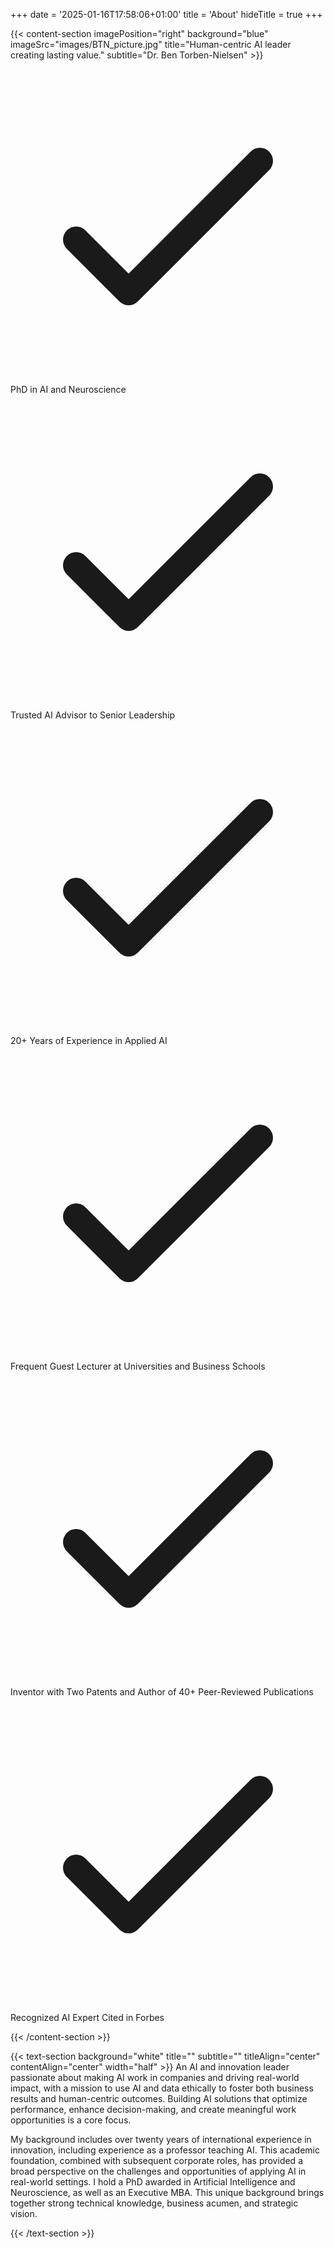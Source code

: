 +++
date = '2025-01-16T17:58:06+01:00'
title = 'About'
hideTitle = true
+++

{{< content-section imagePosition="right" background="blue" imageSrc="images/BTN_picture.jpg" title="Human-centric AI leader creating lasting value." subtitle="Dr. Ben Torben-Nielsen" >}}


<div class="checklist">
    <div class="checklist-item">
        <svg class="checklist-icon" fill="none" stroke="currentColor" viewBox="0 0 24 24">
            <path stroke-linecap="round" stroke-linejoin="round" stroke-width="2" d="M5 13l4 4L19 7"></path>
        </svg>
        <span>PhD in AI and Neuroscience</span>
    </div>
    <div class="checklist-item">
        <svg class="checklist-icon" fill="none" stroke="currentColor" viewBox="0 0 24 24">
            <path stroke-linecap="round" stroke-linejoin="round" stroke-width="2" d="M5 13l4 4L19 7"></path>
        </svg>
        <span>Trusted AI Advisor to Senior Leadership</span>
    </div>
    <div class="checklist-item">
        <svg class="checklist-icon" fill="none" stroke="currentColor" viewBox="0 0 24 24">
            <path stroke-linecap="round" stroke-linejoin="round" stroke-width="2" d="M5 13l4 4L19 7"></path>
        </svg>
        <span>20+ Years of Experience in Applied AI</span>
    </div>
        <div class="checklist-item">
        <svg class="checklist-icon" fill="none" stroke="currentColor" viewBox="0 0 24 24">
            <path stroke-linecap="round" stroke-linejoin="round" stroke-width="2" d="M5 13l4 4L19 7"></path>
        </svg>
        <span>Frequent Guest Lecturer at Universities and Business Schools</span>
    </div>
    <div class="checklist-item">
        <svg class="checklist-icon" fill="none" stroke="currentColor" viewBox="0 0 24 24">
            <path stroke-linecap="round" stroke-linejoin="round" stroke-width="2" d="M5 13l4 4L19 7"></path>
        </svg>
        <span>Inventor with Two Patents and Author of 40+ Peer-Reviewed Publications</span>
    </div>
        <div class="checklist-item">
        <svg class="checklist-icon" fill="none" stroke="currentColor" viewBox="0 0 24 24">
            <path stroke-linecap="round" stroke-linejoin="round" stroke-width="2" d="M5 13l4 4L19 7"></path>
        </svg>
        <span>Recognized AI Expert Cited in Forbes</span>
    </div>
</div>



{{< /content-section >}}

{{< text-section 
    background="white" 
    title="" 
    subtitle="" 
    titleAlign="center"
    contentAlign="center"
    width="half" >}}
An AI and innovation leader passionate about making AI work in companies and driving real-world impact, with a mission to use AI and data ethically to foster both business results and human-centric outcomes. Building AI solutions that optimize performance, enhance decision-making, and create meaningful work opportunities is a core focus.

My background includes over twenty years of international experience in innovation, including experience as a professor teaching AI. This academic foundation, combined with subsequent corporate roles, has provided a broad perspective on the challenges and opportunities of applying AI in real-world settings. I hold a PhD awarded in Artificial Intelligence and Neuroscience, as well as an Executive MBA. This unique background brings together strong technical knowledge, business acumen, and strategic vision.

{{< /text-section >}}

